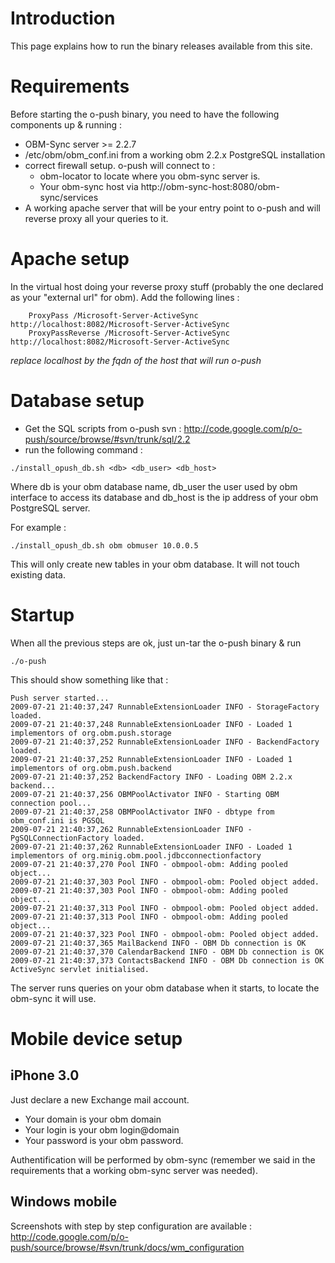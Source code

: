 # Introduction #

This page explains how to run the binary releases available from this site.

# Requirements #

Before starting the o-push binary, you need to have the following components up & running :

  * OBM-Sync server >= 2.2.7
  * /etc/obm/obm\_conf.ini from a working obm 2.2.x PostgreSQL installation
  * correct firewall setup. o-push will connect to :
    * obm-locator to locate where you obm-sync server is.
    * Your obm-sync host via http://obm-sync-host:8080/obm-sync/services
  * A working apache server that will be your entry point to o-push and will reverse proxy all your queries to it.

# Apache setup #

In the virtual host doing your reverse proxy stuff (probably the one declared as your "external url" for obm). Add the following lines :

```
    ProxyPass /Microsoft-Server-ActiveSync http://localhost:8082/Microsoft-Server-ActiveSync
    ProxyPassReverse /Microsoft-Server-ActiveSync http://localhost:8082/Microsoft-Server-ActiveSync
```

_replace localhost by the fqdn of the host that will run o-push_

# Database setup #

  * Get the SQL scripts from o-push svn : http://code.google.com/p/o-push/source/browse/#svn/trunk/sql/2.2
  * run the following command :
```
./install_opush_db.sh <db> <db_user> <db_host>
```

Where db is your obm database name, db\_user the user used by obm interface to access its database and db\_host is the ip address of your obm PostgreSQL server.

For example :
```
./install_opush_db.sh obm obmuser 10.0.0.5
```

This will only create new tables in your obm database. It will not touch existing data.

# Startup #

When all the previous steps are ok, just un-tar the o-push binary & run

```
./o-push
```

This should show something like that :

```
Push server started...
2009-07-21 21:40:37,247 RunnableExtensionLoader INFO - StorageFactory loaded.
2009-07-21 21:40:37,248 RunnableExtensionLoader INFO - Loaded 1 implementors of org.obm.push.storage
2009-07-21 21:40:37,252 RunnableExtensionLoader INFO - BackendFactory loaded.
2009-07-21 21:40:37,252 RunnableExtensionLoader INFO - Loaded 1 implementors of org.obm.push.backend
2009-07-21 21:40:37,252 BackendFactory INFO - Loading OBM 2.2.x backend...
2009-07-21 21:40:37,256 OBMPoolActivator INFO - Starting OBM connection pool...
2009-07-21 21:40:37,258 OBMPoolActivator INFO - dbtype from obm_conf.ini is PGSQL
2009-07-21 21:40:37,262 RunnableExtensionLoader INFO - PgSQLConnectionFactory loaded.
2009-07-21 21:40:37,262 RunnableExtensionLoader INFO - Loaded 1 implementors of org.minig.obm.pool.jdbcconnectionfactory
2009-07-21 21:40:37,270 Pool INFO - obmpool-obm: Adding pooled object...
2009-07-21 21:40:37,303 Pool INFO - obmpool-obm: Pooled object added.
2009-07-21 21:40:37,303 Pool INFO - obmpool-obm: Adding pooled object...
2009-07-21 21:40:37,313 Pool INFO - obmpool-obm: Pooled object added.
2009-07-21 21:40:37,313 Pool INFO - obmpool-obm: Adding pooled object...
2009-07-21 21:40:37,323 Pool INFO - obmpool-obm: Pooled object added.
2009-07-21 21:40:37,365 MailBackend INFO - OBM Db connection is OK
2009-07-21 21:40:37,370 CalendarBackend INFO - OBM Db connection is OK
2009-07-21 21:40:37,373 ContactsBackend INFO - OBM Db connection is OK
ActiveSync servlet initialised.
```

The server runs queries on your obm database when it starts, to locate the obm-sync it will use.

# Mobile device setup #

## iPhone 3.0 ##

Just declare a new Exchange mail account.

  * Your domain is your obm domain
  * Your login is your obm login@domain
  * Your password is your obm password.

Authentification will be performed by obm-sync (remember we said in the requirements that a working obm-sync server was needed).

## Windows mobile ##

Screenshots with step by step configuration are available : http://code.google.com/p/o-push/source/browse/#svn/trunk/docs/wm_configuration
